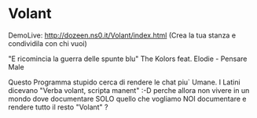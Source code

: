 # Volant

DemoLive: <http://dozeen.ns0.it/Volant/index.html> (Crea la tua stanza e condividila con chi vuoi)

"E ricomincia la guerra delle spunte blu" The Kolors feat. Elodie - Pensare Male

Questo Programma stupido cerca di rendere le chat piu` Umane.
I Latini dicevano "Verba volant, scripta manent" :-D perche allora non vivere in un mondo dove documentare SOLO quello che vogliamo NOI documentare e rendere tutto il resto "Volant" ?

<!-- Per la sicurezza dei messaggi 
     Aggiungete questa riga nel vostro file di configurazione Apache2 del vostro sito ( 000-default.conf )

ErrorDocument 404 http://dozeen.ns0.it/Volant/404.html

-->
